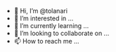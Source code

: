 - 👋 Hi, I’m @tolanari
- 👀 I’m interested in ...
- 🌱 I’m currently learning ...
- 💞️ I’m looking to collaborate on ...
- 📫 How to reach me ...

<!---
tolanari/tolanari is a ✨ special ✨ repository because its `README.md` (this file) appears on your GitHub profile.
You can click the Preview link to take a look at your changes.
--->
